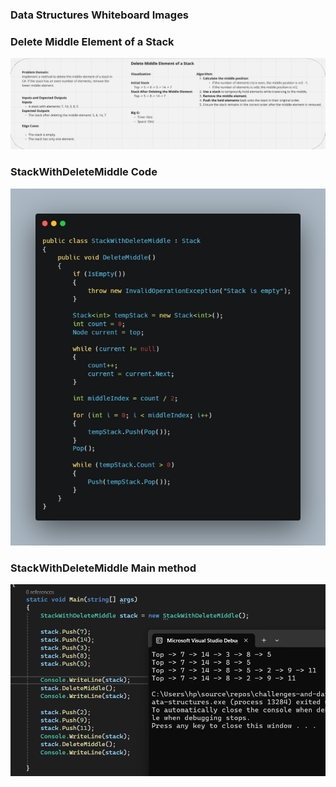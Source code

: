 ### Data Structures Whiteboard Images

### Delete Middle Element of a Stack

![Delete Middle Element of a Stack Implementation Whiteboard](assets/StackWithDeleteMiddle-WB.png)
### StackWithDeleteMiddle Code
![StackWithDeleteMiddle](assets/StackWithDeleteMiddle.png)

### StackWithDeleteMiddle Main method
![main](assets/StackWithDeleteMiddle-main.png)
